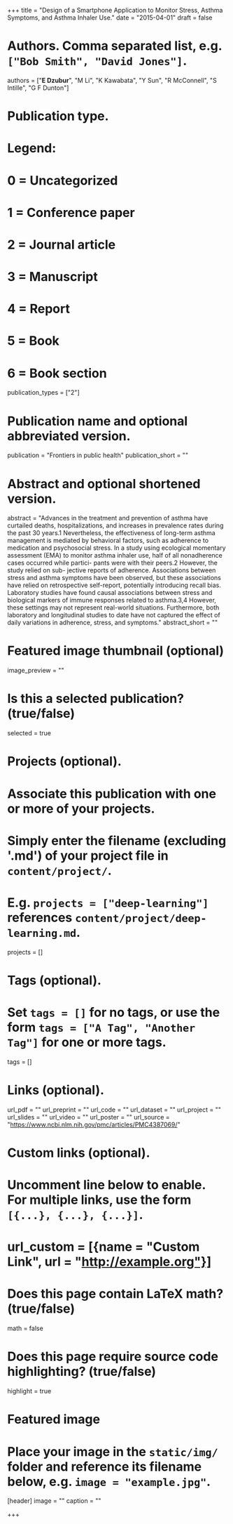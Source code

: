 +++
title = "Design of a Smartphone Application to Monitor Stress, Asthma Symptoms, and Asthma Inhaler Use."
date = "2015-04-01"
draft = false

# Authors. Comma separated list, e.g. `["Bob Smith", "David Jones"]`.
authors = ["**E Dzubur**", "M Li", "K Kawabata", "Y Sun", "R McConnell", "S Intille", "G F Dunton"]

# Publication type.
# Legend:
# 0 = Uncategorized
# 1 = Conference paper
# 2 = Journal article
# 3 = Manuscript
# 4 = Report
# 5 = Book
# 6 = Book section
publication_types = ["2"]

# Publication name and optional abbreviated version.
publication = "Frontiers in public health"
publication_short = ""

# Abstract and optional shortened version.
abstract = "Advances in the treatment and prevention of asthma have curtailed deaths, hospitalizations, and increases in prevalence rates during the past 30 years.1 Nevertheless, the effectiveness of long-term asthma management is mediated by behavioral factors, such as adherence to medication and psychosocial stress. In a study using ecological momentary assessment (EMA) to monitor asthma inhaler use, half of all nonadherence cases occurred while partici- pants were with their peers.2 However, the study relied on sub- jective reports of adherence. Associations between stress and asthma symptoms have been observed, but these associations have relied on retrospective self-report, potentially introducing recall bias. Laboratory studies have found causal associations between stress and biological markers of immune responses related to asthma.3,4 However, these settings may not represent real-world situations. Furthermore, both laboratory and longitudinal studies to date have not captured the effect of daily variations in adherence, stress, and symptoms."
abstract_short = ""

# Featured image thumbnail (optional)
image_preview = ""

# Is this a selected publication? (true/false)
selected = true

# Projects (optional).
#   Associate this publication with one or more of your projects.
#   Simply enter the filename (excluding '.md') of your project file in `content/project/`.
#   E.g. `projects = ["deep-learning"]` references `content/project/deep-learning.md`.
projects = []

# Tags (optional).
#   Set `tags = []` for no tags, or use the form `tags = ["A Tag", "Another Tag"]` for one or more tags.
tags = []

# Links (optional).
url_pdf = ""
url_preprint = ""
url_code = ""
url_dataset = ""
url_project = ""
url_slides = ""
url_video = ""
url_poster = ""
url_source = "https://www.ncbi.nlm.nih.gov/pmc/articles/PMC4387069/"

# Custom links (optional).
#   Uncomment line below to enable. For multiple links, use the form `[{...}, {...}, {...}]`.
# url_custom = [{name = "Custom Link", url = "http://example.org"}]

# Does this page contain LaTeX math? (true/false)
math = false

# Does this page require source code highlighting? (true/false)
highlight = true

# Featured image
# Place your image in the `static/img/` folder and reference its filename below, e.g. `image = "example.jpg"`.
[header]
image = ""
caption = ""

+++
